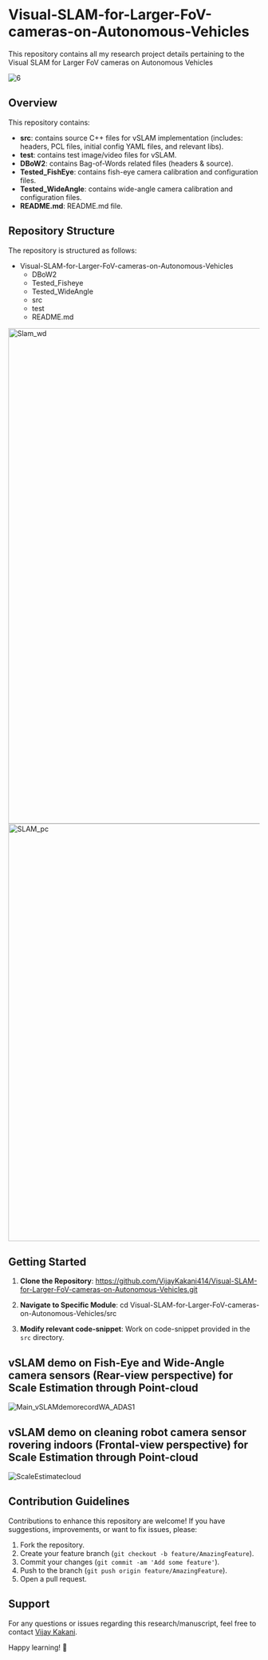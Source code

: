 # Visual-SLAM-for-Larger-FoV-cameras-on-Autonomous-Vehicles

This repository contains all my research project details pertaining to the Visual SLAM for Larger FoV cameras on Autonomous Vehicles

![6](https://github.com/VijayKakani414/Visual-SLAM-for-Larger-FoV-cameras-on-Autonomous-Vehicles/assets/25151205/e988e4b8-7ac6-4207-96fa-9742a022c4cc)

## Overview

This repository contains:

- **src**: contains source C++ files for vSLAM implementation (includes: headers, PCL files, initial config YAML files, and relevant libs).
- **test**: contains test image/video files for vSLAM.
- **DBoW2**: contains Bag-of-Words related files (headers & source).
- **Tested_FishEye**: contains fish-eye camera calibration and configuration files.
- **Tested_WideAngle**: contains wide-angle camera calibration and configuration files. 
- **README.md**: README.md file.

## Repository Structure

The repository is structured as follows:
- Visual-SLAM-for-Larger-FoV-cameras-on-Autonomous-Vehicles 
  - DBoW2
  - Tested_Fisheye
  - Tested_WideAngle
  - src
  - test
  - README.md

<img width="991" alt="Slam_wd" src="https://github.com/VijayKakani414/Visual-SLAM-for-Larger-FoV-cameras-on-Autonomous-Vehicles/assets/25151205/d6c980bd-1438-420f-a07f-9942386579ac">
<img width="835" alt="SLAM_pc" src="https://github.com/VijayKakani414/Visual-SLAM-for-Larger-FoV-cameras-on-Autonomous-Vehicles/assets/25151205/29739919-a7bb-4793-b86a-15d27ffcb180">

## Getting Started

1. **Clone the Repository**: 
https://github.com/VijayKakani414/Visual-SLAM-for-Larger-FoV-cameras-on-Autonomous-Vehicles.git

2. **Navigate to Specific Module**: 
cd Visual-SLAM-for-Larger-FoV-cameras-on-Autonomous-Vehicles/src

3. **Modify relevant code-snippet**: Work on code-snippet provided in the `src` directory.

## vSLAM demo on Fish-Eye and Wide-Angle camera sensors (Rear-view perspective) for Scale Estimation through Point-cloud

![Main_vSLAMdemorecordWA_ADAS1](https://github.com/VijayKakani414/Visual-SLAM-for-Larger-FoV-cameras-on-Autonomous-Vehicles/assets/25151205/5d53bdb9-373b-4280-8001-94cc1ec28eda)

## vSLAM demo on cleaning robot camera sensor rovering indoors (Frontal-view perspective) for Scale Estimation through Point-cloud 

![ScaleEstimatecloud](https://github.com/VijayKakani414/Visual-SLAM-for-Larger-FoV-cameras-on-Autonomous-Vehicles/assets/25151205/db576098-de1f-49ba-a01b-fa0cff90b837)

## Contribution Guidelines

Contributions to enhance this repository are welcome! If you have suggestions, improvements, or want to fix issues, please:

1. Fork the repository.
2. Create your feature branch (`git checkout -b feature/AmazingFeature`).
3. Commit your changes (`git commit -am 'Add some feature'`).
4. Push to the branch (`git push origin feature/AmazingFeature`).
5. Open a pull request.

## Support

For any questions or issues regarding this research/manuscript, feel free to contact [Vijay Kakani](mailto:vijaykakanivja@gmail.com).

Happy learning! 🚀



